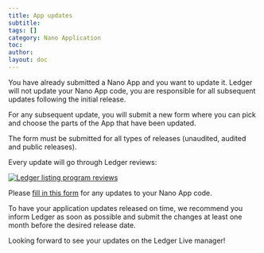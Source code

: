 ```yaml
---
title: App updates
subtitle:
tags: []
category: Nano Application
toc: 
author:
layout: doc
---
```


You have already submitted a Nano App and you want to update it. Ledger will not update your Nano App code, you are responsible for all subsequent updates following the initial release. 

For any subsequent update, you will submit a new form where you can pick and choose the parts of the App that have been updated.

The form must be submitted for all types of releases (unaudited, audited and public releases).

Every update will go through Ledger reviews:
  
<!-- ------------- Image ------------- -->
<div class="uk-text-center" style="width:600px;">
    <a href="../images/listing-program-a2.png" style="border-bottom:none;">
        <img src="../images/listing-program-a2.png" alt="Ledger listing program reviews" />
    </a>
</div>
<!-- --------------------------------- -->

Please [fill in this form](https://ledger.typeform.com/to/ZFVKrEHN) for any updates to your Nano App code.

To have your application updates released on time, we recommend you inform Ledger as soon as possible and submit the changes at least one month before the desired release date.

Looking forward to see your updates on the Ledger Live manager!


